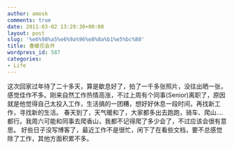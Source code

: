 ```yaml
---
author: amosk
comments: true
date: 2011-03-02 13:29:30+00:00
layout: post
slug: '%e6%98%a5%e6%9a%96%e8%8a%b1%e5%bc%80'
title: 春暖花会开
wordpress_id: 587
categories:
- Life
---
```


这次回家过年待了二十多天，算是歇息好了，拍了一千多张照片，没往出晒一张，感觉佳作不多。刚来自然工作热情高涨，不过上周有个同事(Senior)离职了，原因就是他觉得自己太投入工作，生活搞的一团糟，想好好休息一段时间，再找新工作，寻找新的生活。
春天到了，天气暖和了，大家都多出去跑跑，骑车、爬山....都行。我周六可能和同事去爬香山，我都不记得爬了多少会了，不过应该会很有意思。
好些日子没写博客了，最近工作不是很忙，闲下了在看些文档，要不总感觉除了工作，其他方面积累不多。
